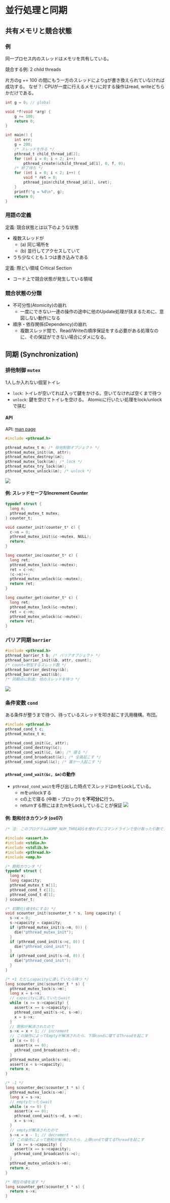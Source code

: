 # 並行処理と同期

## 共有メモリと競合状態
### 例
同一プロセス内のスレッドはメモリを共有している。

競合する例: 2 child threads

片方のg += 100 の間にもう一方のスレッドによりgが書き換えられていなければ成功する。
なぜ？: CPUが一度に行えるメモリに対する操作はread, writeどちらかだけである。
```c
int g = 0; // global

void *f(void *arg) {
    g += 100;
    return 0;
}

int main() {
    int err;
    g = 200;
    /* スレッドを作る */
    pthread_t child_thread_id[2];
    for (int i = 0; i < 2; i++)
        pthread_create(&child_thread_id[i], 0, f, 0);
    /* 終了待ち */
    for (int i = 0; i < 2; i++) {
        void * ret = 0;
        pthread_join(child_thread_id[i], &ret);
    }
    printf("g = %d\n", g);
    return 0;
}
```

### 用語の定義
定義: 競合状態とは以下のような状態
- 複数スレッドが
    - (a) 同じ場所を
    - (b) 並行してアクセスしていて
- うち少なくとも１つは書き込みである

定義: 際どい領域 Critical Section
- コード上で競合状態が発生している領域

### 競合状態の分類
- 不可分性(Atomicity)の崩れ
    - 一度にできない一連の操作の途中に他のUpdate処理が挟まるために、意図しない動作になる
- 順序・依存関係(Dependency)の崩れ
    - 複数スレッド間で、Read/Writeの順序保証をする必要がある処理なのに、その保証ができない場合にダメになる。

## 同期 (Synchronization)
### 排他制御 `mutex`
1人しか入れない個室トイレ
- `lock`: トイレが空いてれば入って鍵をかける。空いてなければ空くまで待つ
- `unlock`: 鍵を空けてトイレを空ける。
Atomicに行いたい処理をlock/unlockで挟む

#### API
API: [man page](https://linuxjm.osdn.jp/html/LDP_man-pages/man7/pthreads.7.html)
```c
#include <pthread.h>

pthread_mutex_t m; /* 排他制御オブジェクト */
pthread_mutex_init(&m, attr);
pthread_mutex_destroy(&m);
pthread_mutex_lock(&m); /* lock */
pthread_mutex_try_lock(&m);
pthread_mutex_unlock(&m); /* unlock */
```

![](./assets/concurrent_mutex_api.png)

#### 例: スレッドセーフなIncrement Counter
```c
typedef struct {
  long n;
  pthread_mutex_t mutex;
} counter_t;

void counter_init(counter_t* c) {
  c->n = 0;
  pthread_mutex_init(&c->mutex, NULL);
  return;
}

long counter_inc(counter_t* c) {
  long ret;
  pthread_mutex_lock(&c->mutex);
  ret = c->n;
  (c->n)++;
  pthread_mutex_unlock(&c->mutex);
  return ret;
}

long counter_get(counter_t* c) {
  long ret;
  pthread_mutex_lock(&c->mutex);
  ret = c->n;
  pthread_mutex_unlock(&c->mutex);
  return ret;
}
```

### バリア同期 `barrier`
```c
#include <pthread.h>
pthread_barrier_t b; /* バリアオブジェクト */
pthread_barrier_init(&b, attr, count);
/* count=参加するスレッド数 */
pthread_barrier_destroy(&b);
pthread_barrier_wait(&b);
/* 同期点に到達; 他のスレッドを待つ */
```

![](./assets/barrier_api.png)


### 条件変数 `cond`
ある条件が整うまで待つ、待っているスレッドを叩き起こす汎用機構。布団。

```c
#include <pthread.h>
pthread_cond_t c;
pthread_mutex_t m;

pthread_cond_init(&c, attr);
pthread_cond_destroy(&c);
pthread_cond_wait(&c, &m); /* 寝る */
pthread_cond_broadcast(&c); /* 全員起こす */
pthread_cond_signal(&c); /* 誰か一人起こす */
```

#### `pthread_cond_wait(&c, &m)`の動作
- `pthread_cond_wait`を呼び出した時点でスレッドはmをLockしている。
    - mをunlockする
    - cの上で寝る (中断・ブロック)
を**不可分に**行う。
    - returnする際にはまたmをLockしていることが保証
![](./assets/condvar.png)

#### 例: 飽和付きカウンタ (os07)
```c
/* 注: このプログラムはOMP_NUM_THREADSを使わずにコマンドラインで受け取った引数でスレッド数を決めている(#pragma omp parallel num_threads(...)) */

#include <assert.h>
#include <stdio.h>
#include <stdlib.h>
#include <pthread.h>
#include <omp.h>

/* 飽和カウンタ */
typedef struct {
  long x;
  long capacity;
  pthread_mutex_t m[1];
  pthread_cond_t c[1];
  pthread_cond_t d[1];
} scounter_t;

/* 初期化(値を0にする) */
void scounter_init(scounter_t * s, long capacity) {
  s->x = 0;
  s->capacity = capacity;
  if (pthread_mutex_init(s->m, 0)) {
    die("pthread_mutex_init");
  }
  if (pthread_cond_init(s->c, 0)) {
    die("pthread_cond_init");
  }
  if (pthread_cond_init(s->d, 0)) {
    die("pthread_cond_init");
  }
}

/* +1 ただしcapacityに達していたら待つ */
long scounter_inc(scounter_t * s) {
  pthread_mutex_lock(s->m);
  long x = s->x;
  // capacityに達していたらwait
  while (x >= s->capacity) {
    assert(x == s->capacity);
    pthread_cond_wait(s->c, s->m);
    x = s->x;
  }
  // 飽和が解消されたので
  s->x = x + 1; // increment
  // この操作によってEmptyが解消されたら、下限condに寝てるThreadを起こす
  if (x <= 0) {
    assert(x == 0);
    pthread_cond_broadcast(s->d);
  }
  pthread_mutex_unlock(s->m);
  assert(x < s->capacity);
  return x;
}

/* -1 */
long scounter_dec(scounter_t * s) {
  pthread_mutex_lock(s->m);
  long x = s->x;
  // emptyだったらwait
  while (x <= 0) {
    assert(x == 0);
    pthread_cond_wait(s->d, s->m);
    x = s->x;
  }
  // emptyが解消されたので
  s->x = x - 1; // decrement
  // この操作によって飽和が解消されたら、上限condで寝てるThreadを起こす
  if (x >= s->capacity) {
    assert(x == s->capacity);
    pthread_cond_broadcast(s->c);
  }
  pthread_mutex_unlock(s->m);
  return x;
}

/* 現在の値を返す */
long scounter_get(scounter_t * s) {
  return s->x;
}
```

